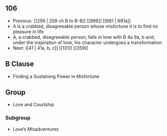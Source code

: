 ## 106
- Previous: [[259 | 259 ch B to B-8]] [[898]] [[681 | 681a]] 
- A is a crabbed, disagreeable person whose misfortune it is to find no pleasure in life
- A, a crabbed, disagreeable person, falls in love with B 4a 9a, b and, under the inspiration of love, his character undergoes a transformation
- Next: [[41 | 41a, b, c]] [[131]] [[359]] 

## B Clause
- Finding a Sustaining Power in Misfortune

## Group
- Love and Courtship

### Subgroup
- Love’s Misadventures

